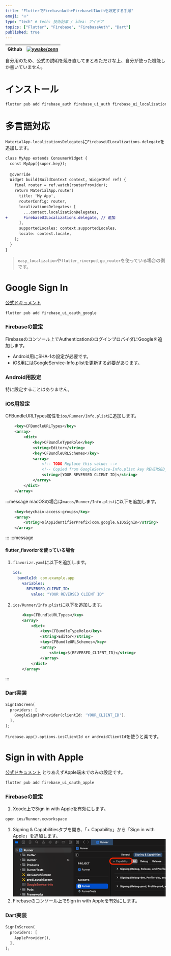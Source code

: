 ```yaml
---
title: "FlutterでFirebaseAuth+FirebaseUIAuthを設定する手順"
emoji: "🔥"
type: "tech" # tech: 技術記事 / idea: アイデア
topics: ["Flutter", "Firebase", "FirebaseAuth", "Dart"]
published: true
---
```


| Github | [![ywake/zenn](https://img.shields.io/badge/ywake-zenn-blue?logo=github)](https://github.com/ywake/zenn) |
| --- | --- |

自分用のため、公式の説明を焼き直してまとめただけな上、自分が使った機能しか書いていません。

# インストール

```bash
flutter pub add firebase_auth firebase_ui_auth firebase_ui_localizations
```

# 多言語対応
`MaterialApp.localizationsDelegates`に`FirebaseUILocalizations.delegate`を追加します。
```diff
class MyApp extends ConsumerWidget {
  const MyApp({super.key});

  @override
  Widget build(BuildContext context, WidgetRef ref) {
    final router = ref.watch(routerProvider);
    return MaterialApp.router(
      title: 'My App',
      routerConfig: router,
      localizationsDelegates: [
        ...context.localizationDelegates,
+       FirebaseUILocalizations.delegate, // 追加
      ],
      supportedLocales: context.supportedLocales,
      locale: context.locale,
    );
  }
}
```
> `easy_localization`や`flutter_riverpod`, `go_router`を使っている場合の例です。

# Google Sign In
[公式ドキュメント](https://github.com/firebase/FirebaseUI-Flutter/blob/main/docs/firebase-ui-auth/providers/oauth.md#google-sign-in)

```bash
flutter pub add firebase_ui_oauth_google
```

### Firebaseの設定
Firebaseのコンソール上でAuthenticationのログインプロバイダにGoogleを追加します。
* Android用にSHA-1の設定が必要です。
* iOS用にはGoogleService-Info.plistを更新する必要があります。

### Android用設定
特に設定することはありません。

### iOS用設定
CFBundleURLTypes属性を`ios/Runner/Info.plist`に追加します。
```xml
	<key>CFBundleURLTypes</key>
	<array>
		<dict>
			<key>CFBundleTypeRole</key>
			<string>Editor</string>
			<key>CFBundleURLSchemes</key>
			<array>
				<!-- TODO Replace this value: -->
				<!-- Copied from GoogleService-Info.plist key REVERSED_CLIENT_ID -->
				<string>[YOUR REVERSED CLIENT ID]</string>
			</array>
		</dict>
	</array>
```
:::message
macOSの場合は`macos/Runner/Info.plist`に以下を追加します。
```xml
	<key>keychain-access-groups</key>
	<array>
		<string>$(AppIdentifierPrefix)com.google.GIDSignIn</string>
	</array>
```
:::
:::message
#### flutter_flavorizrを使っている場合
1. `flavorizr.yaml`に以下を追加します。
	```yaml
	ios:
	  bundleId: com.example.app
	    variables:
	      REVERSED_CLIENT_ID:
	        value: "YOUR REVERSED CLIENT ID"
	```
1. `ios/Runner/Info.plist`に以下を追加します。
	```xml
		<key>CFBundleURLTypes</key>
		<array>
			<dict>
				<key>CFBundleTypeRole</key>
				<string>Editor</string>
				<key>CFBundleURLSchemes</key>
				<array>
					<string>$(REVERSED_CLIENT_ID)</string>
				</array>
			</dict>
		</array>
	```
:::

### Dart実装
```dart
SignInScreen(
  providers: [
    GoogleSignInProvider(clientId: 'YOUR_CLIENT_ID'),
  ],
);
```
`Firebase.app().options.iosClientId or androidClientId`を使うと楽です。

# Sign in with Apple
[公式ドキュメント](https://github.com/firebase/FirebaseUI-Flutter/blob/main/docs/firebase-ui-auth/providers/oauth.md#sign-in-with-apple)
とりあえずApple端末でのみの設定です。

```bash
flutter pub add firebase_ui_oauth_apple
```

### Firebaseの設定
1. Xcode上でSign in with Appleを有効にします。
```bash
open ios/Runner.xcworkspace
```
1. Signing & Capabilitiesタブを開き、「+ Capability」から「Sign in with Apple」を追加します。
	![](/images/signin_capabilities.png)
1. Firebaseのコンソール上でSign in with Appleを有効にします。

### Dart実装
```dart
SignInScreen(
  providers: [
    AppleProvider(),
  ],
);
```